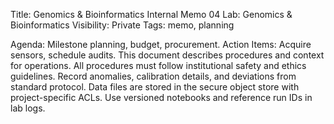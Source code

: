 Title: Genomics & Bioinformatics Internal Memo 04
Lab: Genomics & Bioinformatics
Visibility: Private
Tags: memo, planning

Agenda: Milestone planning, budget, procurement.
Action Items: Acquire sensors, schedule audits.
This document describes procedures and context for operations.
All procedures must follow institutional safety and ethics guidelines.
Record anomalies, calibration details, and deviations from standard protocol.
Data files are stored in the secure object store with project-specific ACLs.
Use versioned notebooks and reference run IDs in lab logs.
